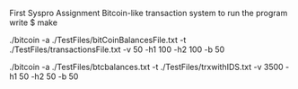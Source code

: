 First Syspro Assignment
Bitcoin-like transaction system
to run the program write
$ make

./bitcoin -a ./TestFiles/bitCoinBalancesFile.txt -t ./TestFiles/transactionsFile.txt -v 50 -h1 100 -h2 100 -b 50

./bitcoin -a ./TestFiles/btcbalances.txt -t ./TestFiles/trxwithIDS.txt -v 3500 -h1 50 -h2 50 -b 50